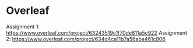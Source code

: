 # Overleaf
Assignment 1: https://www.overleaf.com/project/63243519c1f70de811a5c922
Assignment 2: https://www.overleaf.com/project/634d4ca11b7a56aba461c806
